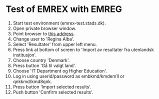 # Test of EMREX with EMREG

1.  Start test environment (emrex-test.stads.dk).
2.  Open private browser window.
3.  Point browser to [this address](https://fsweb-demo.uio.no/studentweb/login.jsf?inst=FSUTV "Start EMREG link").
4.  Change user to 'Regina Alba'.
5.  Select 'Resultater' from upper left menu.
6.  Press link at bottom of screen to 'Import av resultater fra utenlandsk institusjon'.
7.  Choose country 'Denmark'.
8.  Press button 'Gå til valgt land'.
9.  Choose 'IT Department og Higher Education'.
10. Log in using userid/password as embkmd/kmdem1l or qnkkmd/kmd8qnk.
11. Press button 'Import selected results'.
12. Push button 'Confirm selected results'.
